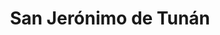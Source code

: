 ---
title: San Jerónimo de Tunán
url: /san-jeronimo-de-tunan/
latitude: -11.948
longitude: -75.286
---